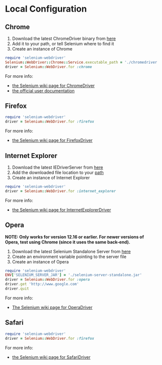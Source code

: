# Local Configuration

## Chrome
1. Download the latest ChromeDriver binary from [here](http://chromedriver.storage.googleapis.com/index.html)
2. Add it to your path, or tell Selenium where to find it
3. Create an instance of Chrome

```ruby
require 'selenium-webdriver'
Selenium::WebDriver::Chrome::Service.executable_path = './chromedriver'
driver = Selenium::WebDriver.for :chrome
```

For more info:
+ [the Selenium wiki page for ChromeDriver](https://code.google.com/p/selenium/wiki/ChromeDriver)
+ [the official user documentation](https://sites.google.com/a/chromium.org/chromedriver/home)


## Firefox
```ruby
require 'selenium-webdriver'
driver = Selenium::WebDriver.for :firefox
```

For more info:
+ [the Selenium wiki page for FirefoxDriver](https://sites.google.com/a/chromium.org/chromedriver/home)


## Internet Explorer
1. Download the latest IEDriverServer from [here](http://selenium-release.storage.googleapis.com/index.html)
2. Add the downloaded file location to your [path](http://www.computerhope.com/issues/ch000549.htm)
3. Create an instance of Internet Explorer

```ruby
require 'selenium-webdriver'
driver = Selenium::WebDriver.for :internet_explorer
```

For more info:
+ [the Selenium wiki page for InternetExplorerDriver](https://code.google.com/p/selenium/wiki/InternetExplorerDriver)


## Opera
__NOTE: Only works for version 12.16 or earlier. For newer versions of Opera, test using Chrome (since it uses the same back-end).__

1. Download the latest Selenium Standalone Server from [here](http://selenium-release.storage.googleapis.com/index.html)
2. Create an environment variable pointing to the server file
3. Create an instance of Opera

```ruby
require 'selenium-webdriver'
ENV['SELENIUM_SERVER_JAR'] = './selenium-server-standalone.jar'
driver = Selenium::WebDriver.for :opera
driver.get 'http://www.google.com'
driver.quit
```

For more info:
+ [The Selenium wiki page for OperaDriver](https://code.google.com/p/selenium/wiki/OperaDriver)


## Safari
```ruby
require 'selenium-webdriver'
driver = Selenium::WebDriver.for :firefox
```

For more info:
+ [the Selenium wiki page for SafariDriver](https://code.google.com/p/selenium/wiki/SafariDriver)

